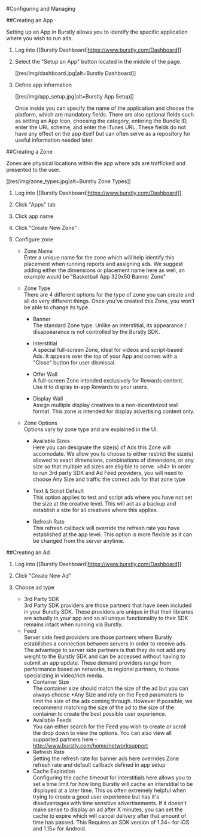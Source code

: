 #Configuring and Managing

##Creating an App

Setting up an App in Burstly allows you to identify the specific application where you wish to run ads.

1. Log into [[Burstly Dashboard|https://www.burstly.com/Dashboard]]
2. Select the "Setup an App" button located in the middle of the page.  

    [[res/img/dashboard.jpg|alt=Burstly Dashboard]]
3. Define app information  

    [[res/img/app_setup.jpg|alt=Burstly App Setup]]

    Once inside you can specify the name of the application and choose the platform, which are mandatory fields.  There are also optional fields such as setting an App Icon, choosing the category, entering the Bundle ID, enter the URL scheme, and enter the iTunes URL.  These fields do not have any effect on the app itself but can often serve as a repository for useful information needed later.  


##Creating a Zone

Zones are physical locations within the app where ads are trafficked and presented to the user.

[[res/img/zone_types.jpg|alt=Burstly Zone Types]]

1. Log into [[Burstly Dashboard|https://www.burstly.com/Dashboard]]

2. Click "Apps" tab  

3. Click app name  

4. Click "Create New Zone"  

5. Configure zone  
    - Zone Name  
       Enter a unique name for the zone which will help identify this placement when running reports and assigning ads. We suggest adding either the dimensions or placement name here as well, an example would be "Basketball App 320x50 Banner Zone"
    - Zone Type  
        There are 4 different options for the type of zone you can create and all do very different things. Once you've created this Zone, you won't be able to change its type.

        - Banner  
            The standard Zone type. Unlike an interstitial, its appearance / disappearance is not controlled by the Burstly SDK.

        - Interstitial  
            A special full-screen Zone, ideal for videos and script-based Ads. It appears over the top of your App and comes with a "Close" button for user dismissal.

        - Offer Wall  
            A full-screen Zone intended exclusively for Rewards content. Use it to display in-app Rewards to your users.

        - Display Wall  
            Assign multiple display creatives to a non-incentivized wall format. This zone is intended for display advertising content only.  
    - Zone Options  
        Options vary by zone type and are explained in the UI.  

        - Available Sizes  
            Here you can designate the size(s) of Ads this Zone will accomodate. We allow you to choose to either restrict the size(s) allowed to exact dimensions, combinations of dimensions, or any size so that multiple ad sizes are eligible to serve. >h4> In order to run 3rd party SDK and Ad Feed providers, you will need to choose Any Size and traffic the correct ads for that zone type

        - Text & Script Default  
            This option applies to test and script ads where you have not set the size at the creative level. This will act as a backup and establish a size for all creatives where this applies.

        - Refresh Rate  
            This refresh callback will override the refresh rate you have established at the app level. This option is more flexible as it can be changed from the server anytime.


##Creating an Ad

1. Log into [[Burstly Dashboard|https://www.burstly.com/Dashboard]]

2. Click "Create New Ad"

3. Choose ad type
    - 3rd Party SDK  
    3rd Party SDK providers are those partners that have been included in your Burstly SDK. These providers are unique in that their libraries are actually in your app and so all unique functionality to their SDK remains intact when running via Burstly.
    - Feed  
    Server side feed providers are those partners where Burstly establishes a connection between servers in order to receive ads. The advantage to server side partners is that they do not add any weight to the Burstly SDK and can be accessed without having to submit an app update. These demand providers range from performance based an networks, to regional partners, to those specializing in video/rich media.
        - Container Size  
        The container size should match the size of the ad but you can always choose *Any Size and rely on the Feed paramaters to limit the size of the ads coming through. However if possible, we recommend matching the size of the ad to the size of the container to create the best possible user experience.
        - Available Feeds  
        You can either search for the Feed you wish to create or scroll the drop down to view the options. You can also view all supported partners here - http://www.burstly.com/home/networksupport
        - Refresh Rate  
        Setting the refresh rate for banner ads here overrides Zone refresh rate and default callback defined in app setup
        - Cache Expiration  
        Configuring the cache timeout for interstitials here allows you to set a time limit for how long Burstly will cache an interstitial to be displayed at a later time. This os often extremely helpful when trying to create a good user experience but has it's disadvantages with time sensitive advertisements. If it doesn't make sense to display an ad after X minutes, you can set the cache to expire which will cancel delivery after that amount of time has passed. This Requires an SDK version of 1.34+ for iOS and 1.15+ for Android.